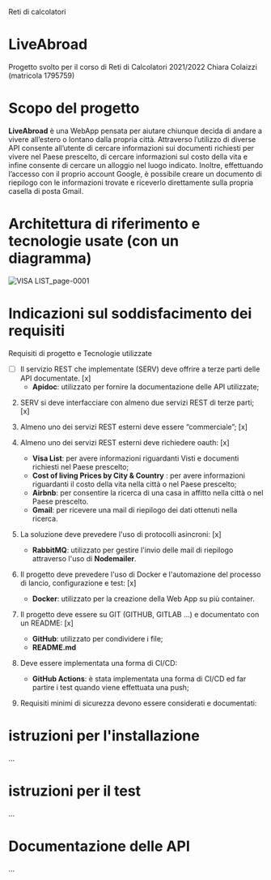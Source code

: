 Reti di calcolatori

# LiveAbroad #
Progetto svolto per il corso di Reti di Calcolatori 2021/2022
Chiara Colaizzi (matricola 1795759)

# Scopo del progetto #

**LiveAbroad** è una WebApp pensata per aiutare chiunque decida di andare a vivere all’estero o lontano dalla propria città.
Attraverso l’utilizzo di diverse API consente all’utente di cercare informazioni sui documenti richiesti per vivere nel Paese prescelto, di cercare informazioni sul costo della vita e infine consente di cercare un alloggio nel luogo indicato.
Inoltre, effettuando l’accesso con il proprio account Google, è possibile creare un documento di riepilogo con le informazioni trovate e riceverlo direttamente sulla propria casella di posta Gmail.


# Architettura di riferimento e tecnologie usate (con un diagramma)
![VISA LIST_page-0001](https://user-images.githubusercontent.com/49658009/195655355-8836e0c2-3bee-4322-adf5-ae0ba3e6e570.jpg)

# Indicazioni sul soddisfacimento dei requisiti

Requisiti di progetto e Tecnologie utilizzate
-[ ] Il servizio REST che implementate (SERV) deve offrire a terze parti delle API documentate. [x]
    * **Apidoc**: utilizzato per fornire la documentazione delle API utilizzate;
2.	SERV si deve interfacciare con almeno due servizi REST di terze parti; [x]
3.	Almeno uno dei servizi REST esterni deve essere “commerciale”; [x]
4.	Almeno uno dei servizi REST esterni deve richiedere oauth: [x]

    * **Visa List**: per avere informazioni riguardanti Visti e documenti richiesti nel Paese prescelto;
    *	**Cost of living Prices by City & Country** : per avere informazioni riguardanti il costo della vita nella città o nel Paese prescelto;
    *	**Airbnb**: per consentire la ricerca di una casa in affitto nella città o nel Paese prescelto.
    *	**Gmail**: per ricevere una mail di riepilogo dei dati ottenuti nella ricerca.

5.	La soluzione deve prevedere l'uso di protocolli asincroni: [x]
    * **RabbitMQ**: utilizzato per gestire l'invio delle mail di riepilogo attraverso l'uso di **Nodemailer**.

6.	Il progetto deve prevedere l'uso di Docker e l'automazione del processo di lancio, configurazione e test: [x]
    * **Docker**: utilizzato per la creazione della Web App su più container.

7.	Il progetto deve essere su GIT (GITHUB, GITLAB ...) e documentato con un README: [x]
    *	**GitHub**: utilizzato per condividere i file;
    * **README.md**

8.	Deve essere implementata una forma di CI/CD:
    * **GitHub Actions**: è stata implementata una forma di CI/CD ed far partire i test quando viene effettuata una push;

9.	Requisiti minimi di sicurezza devono essere considerati e documentati:

# istruzioni per l'installazione
...

# istruzioni per il test
...

# Documentazione delle API
...
